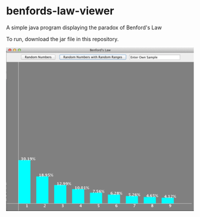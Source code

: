 benfords-law-viewer
===================

A simple java program displaying the paradox of Benford's Law

To run, download the jar file in this repository.

![image](screenshot.png)
